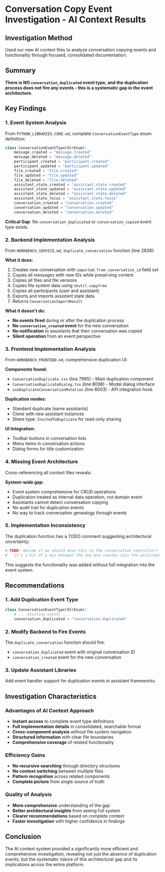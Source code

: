# Conversation Copy Event Investigation - AI Context Results

## Investigation Method
Used our new AI context files to analyze conversation copying events and functionality through focused, consolidated documentation.

## Summary
**There is NO `conversation_duplicated` event type, and the duplication process does not fire any events - this is a systematic gap in the event architecture.**

## Key Findings

### 1. Event System Analysis
From `PYTHON_LIBRARIES_CORE.md`, complete `ConversationEventType` enum definition:

```python
class ConversationEventType(StrEnum):
    message_created = "message.created"
    message_deleted = "message.deleted"
    participant_created = "participant.created"
    participant_updated = "participant.updated"
    file_created = "file.created"
    file_updated = "file.updated"
    file_deleted = "file.deleted"
    assistant_state_created = "assistant.state.created"
    assistant_state_updated = "assistant.state.updated"
    assistant_state_deleted = "assistant.state.deleted"
    assistant_state_focus = "assistant.state.focus"
    conversation_created = "conversation.created"
    conversation_updated = "conversation.updated"
    conversation_deleted = "conversation.deleted"
```

**Critical Gap**: No `conversation_duplicated` or `conversation_copied` event type exists.

### 2. Backend Implementation Analysis
From `WORKBENCH_SERVICE.md`, `duplicate_conversation` function (line 2838):

**What it does:**
1. Creates new conversation with `imported_from_conversation_id` field set
2. Copies all messages with new IDs while preserving content
3. Copies all files and file versions
4. Copies file system data using `shutil.copytree`
5. Copies all participants (user and assistant)
6. Exports and imports assistant state data
7. Returns `ConversationImportResult`

**What it doesn't do:**
- **No events fired** during or after the duplication process
- **No `conversation_created` event** for the new conversation
- **No notification** to assistants that their conversation was copied
- **Silent operation** from an event perspective

### 3. Frontend Implementation Analysis
From `WORKBENCH_FRONTEND.md`, comprehensive duplication UI:

**Components found:**
- `ConversationDuplicate.tsx` (line 7985) - Main duplication component
- `ConversationDuplicateDialog.tsx` (line 8098) - Modal dialog interface
- `useDuplicateConversationMutation` (line 8003) - API integration hook

**Duplication modes:**
- Standard duplicate (same assistants)
- Clone with new assistant instances
- Share type: `InvitedToDuplicate` for read-only sharing

**UI Integration:**
- Toolbar buttons in conversation lists
- Menu items in conversation actions
- Dialog forms for title customization

### 4. Missing Event Architecture
Cross-referencing all context files reveals:

**System-wide gap:**
- Event system comprehensive for CRUD operations
- Duplication treated as internal data operation, not domain event
- Assistants cannot detect conversation copying
- No audit trail for duplication events
- No way to track conversation genealogy through events

### 5. Implementation Inconsistency
The duplication function has a TODO comment suggesting architectural uncertainty:
```python
# TODO: decide if we should move this to the conversation controller?
#   it's a bit of a mix between the two and reaches into the assistant controller
```

This suggests the functionality was added without full integration into the event system.

## Recommendations

### 1. Add Duplication Event Type
```python
class ConversationEventType(StrEnum):
    # ... existing events ...
    conversation_duplicated = "conversation.duplicated"
```

### 2. Modify Backend to Fire Events
The `duplicate_conversation` function should fire:
- `conversation_duplicated` event with original conversation ID
- `conversation_created` event for the new conversation

### 3. Update Assistant Libraries
Add event handler support for duplication events in assistant frameworks.

## Investigation Characteristics

### Advantages of AI Context Approach
- **Instant access** to complete event type definitions
- **Full implementation details** in consolidated, searchable format
- **Cross-component analysis** without file system navigation
- **Structured information** with clear file boundaries
- **Comprehensive coverage** of related functionality

### Efficiency Gains
- **No recursive searching** through directory structures
- **No context switching** between multiple files
- **Pattern recognition** across related components
- **Complete picture** from single source of truth

### Quality of Analysis
- **More comprehensive** understanding of the gap
- **Better architectural insights** from seeing full system
- **Clearer recommendations** based on complete context
- **Faster investigation** with higher confidence in findings

## Conclusion
The AI context system provided a significantly more efficient and comprehensive investigation, revealing not just the absence of duplication events, but the systematic nature of this architectural gap and its implications across the entire platform.